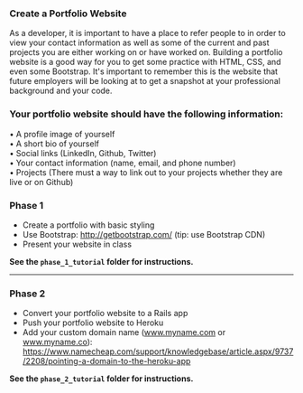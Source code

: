 ### **Create a Portfolio Website**

As a developer, it is important to have a place to refer people to in order to view your contact information as well as some of the current and past projects you are either working on or have worked on. Building a portfolio website is a good way for you to get some practice with HTML, CSS, and even some Bootstrap. It's important to remember this is the website that future employers will be looking at to get a snapshot at your professional background and your code.  

### **Your portfolio website should have the following information:**
• A profile image of yourself  
• A short bio of yourself  
• Social links (LinkedIn, Github, Twitter)  
• Your contact information (name, email, and phone number)  
• Projects (There must a way to link out to your projects whether they are live or on Github)  


### **Phase 1**
* Create a portfolio with basic styling
* Use Bootstrap: http://getbootstrap.com/ (tip: use Bootstrap CDN)
* Present your website in class

**See the `phase_1_tutorial` folder for instructions.**

---

### **Phase 2**
* Convert your portfolio website to a Rails app
* Push your portfolio website to Heroku
* Add your custom domain name (www.myname.com or www.myname.co): https://www.namecheap.com/support/knowledgebase/article.aspx/9737/2208/pointing-a-domain-to-the-heroku-app

**See the `phase_2_tutorial` folder for instructions.**
